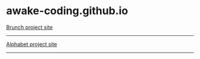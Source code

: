 # awake-coding.github.io
[Brunch project site](https://awake-coding.github.io/brunch/)
<hr/>

[Alphabet project site](https://awake-coding.github.io/alphabet/)
<hr/>